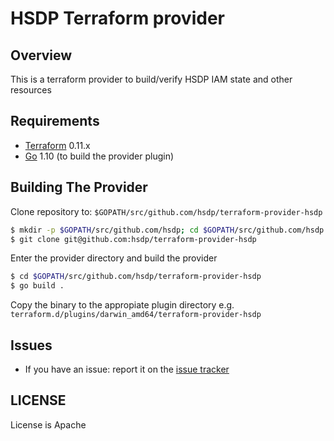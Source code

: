 # HSDP Terraform provider

## Overview

This is a terraform provider to build/verify HSDP IAM state and other resources

## Requirements

-	[Terraform](https://www.terraform.io/downloads.html) 0.11.x
-	[Go](https://golang.org/doc/install) 1.10 (to build the provider plugin)

## Building The Provider

Clone repository to: `$GOPATH/src/github.com/hsdp/terraform-provider-hsdp`

```sh
$ mkdir -p $GOPATH/src/github.com/hsdp; cd $GOPATH/src/github.com/hsdp
$ git clone git@github.com:hsdp/terraform-provider-hsdp
```

Enter the provider directory and build the provider

```sh
$ cd $GOPATH/src/github.com/hsdp/terraform-provider-hsdp
$ go build .
```

Copy the binary to the appropiate plugin directory e.g. `terraform.d/plugins/darwin_amd64/terraform-provider-hsdp`

## Issues

- If you have an issue: report it on the [issue tracker](https://github.com/hsdp/terraform-provider-hsdp/issues)

## LICENSE

License is Apache

